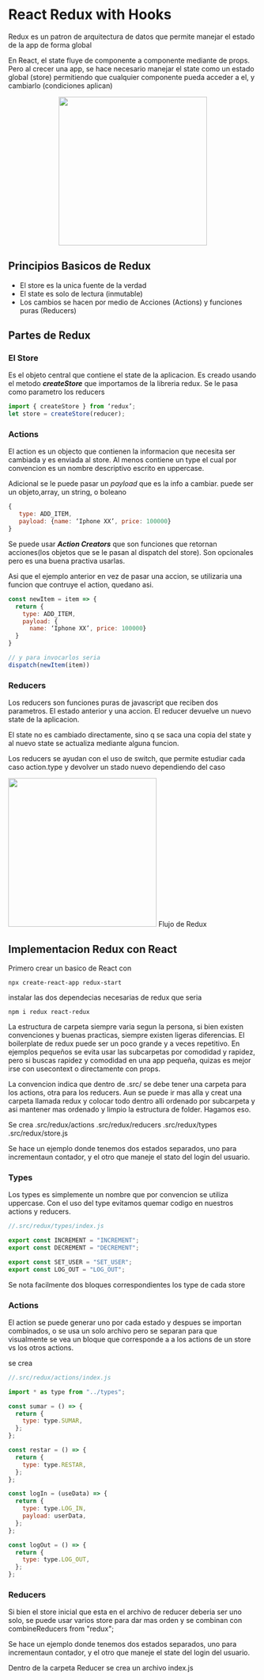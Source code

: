 # React Redux with Hooks

Redux es un patron de arquitectura de datos que permite manejar el estado de la app de forma global

En React, el state fluye de componente a componente mediante de props. Pero al crecer una app, se hace necesario manejar el state como un estado global (store) permitiendo que cualquier componente pueda acceder a el, y cambiarlo (condiciones aplican)

<center> 
<img src="https://image.slidesharecdn.com/006-170302100440/95/006-react-redux-framework-6-638.jpg?cb=1488450003" width=300px /></center>

## Principios Basicos de Redux

- El store es la unica fuente de la verdad
- El state es solo de lectura (inmutable)
- Los cambios se hacen por medio de Acciones (Actions) y funciones puras (Reducers)

## Partes de Redux

### El Store

Es el objeto central que contiene el state de la aplicacion. Es creado usando el metodo **_createStore_** que importamos de la libreria redux. Se le pasa como parametro los reducers

```js
import { createStore } from ‘redux’;
let store = createStore(reducer);
```

### Actions

El action es un objecto que contienen la informacion que necesita ser cambiada y es enviada al store. Al menos contiene un type el cual por convencion es un nombre descriptivo escrito en uppercase.

Adicional se le puede pasar un _payload_ que es la info a cambiar. puede ser un objeto,array, un string, o boleano

```js
{
   type: ADD_ITEM,
   payload: {name: ‘Iphone XX’, price: 100000}
}
```

Se puede usar **_Action Creators_** que son funciones que retornan acciones(los objetos que se le pasan al dispatch del store). Son opcionales pero es una buena practiva usarlas.

Asi que el ejemplo anterior en vez de pasar una accion, se utilizaria una funcion que contruye el action, quedano asi.

```js
const newItem = item => {
  return {
    type: ADD_ITEM,
    payload: {
      name: ‘Iphone XX’, price: 100000}
  }
}

// y para invocarlos seria
dispatch(newItem(item))
```

### Reducers

Los reducers son funciones puras de javascript que reciben dos parametros. El estado anterior y una accion.
El reducer devuelve un nuevo state de la aplicacion.

El state no es cambiado directamente, sino q se saca una copia del state y al nuevo state se actualiza mediante alguna funcion.

Los reducers se ayudan con el uso de switch, que permite estudiar cada caso action.type y devolver un stado nuevo dependiendo del caso

<img src="https://miro.medium.com/proxy/1*EdiFUfbTNmk_IxFDNqokqg.png" width=300px /></center> Flujo de Redux

## Implementacion Redux con React

Primero crear un basico de React con

`npx create-react-app redux-start`

instalar las dos dependecias necesarias de redux que seria

`npm i redux react-redux`

La estructura de carpeta siempre varia segun la persona, si bien existen convenciones y buenas practicas, siempre existen ligeras diferencias. El boilerplate de redux puede ser un poco grande y a veces repetitivo. En ejemplos pequeños se evita usar las subcarpetas por comodidad y rapidez, pero si buscas rapidez y comodidad en una app pequeña, quizas es mejor irse con usecontext o directamente con props.

La convencion indica que dentro de .src/ se debe tener una carpeta para los actions, otra para los reducers. Aun se puede ir mas alla y creat una carpeta llamada redux y colocar todo dentro alli ordenado por subcarpeta y asi mantener mas ordenado y limpio la estructura de folder. Hagamos eso.

Se crea
.src/redux/actions
.src/redux/reducers
.src/redux/types
.src/redux/store.js

Se hace un ejemplo donde tenemos dos estados separados, uno para incrementaun contador, y el otro que maneje el stato del login del usuario.

### Types

Los types es simplemente un nombre que por convencion se utiliza uppercase. Con el uso del type evitamos quemar codigo en nuestros actions y reducers.

```js
//.src/redux/types/index.js

export const INCREMENT = "INCREMENT";
export const DECREMENT = "DECREMENT";

export const SET_USER = "SET_USER";
export const LOG_OUT = "LOG_OUT";
```

Se nota facilmente dos bloques correspondientes los type de cada store

### Actions

El action se puede generar uno por cada estado y despues se importan combinados, o se usa un solo archivo pero se separan para que visualmente se vea un bloque que corresponde a a los actions de un store vs los otros actions.

se crea

```js
//.src/redux/actions/index.js

import * as type from "../types";

const sumar = () => {
  return {
    type: type.SUMAR,
  };
};

const restar = () => {
  return {
    type: type.RESTAR,
  };
};

const logIn = (useData) => {
  return {
    type: type.LOG_IN,
    payload: userData,
  };
};

const logOut = () => {
  return {
    type: type.LOG_OUT,
  };
};
```

### Reducers

Si bien el store inicial que esta en el archivo de reducer deberia ser uno solo, se puede usar varios store para dar mas orden y se combinan con combineReducers from "redux";

Se hace un ejemplo donde tenemos dos estados separados, uno para incrementaun contador, y el otro que maneje el state del login del usuario.

Dentro de la carpeta Reducer se crea un archivo index.js
